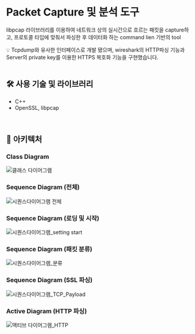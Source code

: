 # Packet Capture 및 분석 도구

libpcap 라이브러리를 이용하여 네트워크 상의 실시간으로 흐르는 패킷을 capture하고, 프로토콜 타입에 맞춰서 파싱한 후 데이터화 하는 command lien 기반의 tool

<aside>
💡 Tcpdump와 유사한 인터페이스로 개발 됐으며, wireshark의 HTTP파싱 기능과 Server의 private key를 이용한 HTTPS 복호화 기능을 구현했습니다.
</aside>

<br/>

## 🛠️ 사용 기술 및 라이브러리

- C++
- OpenSSL, libpcap

<br/>

## 🔗 아키텍처
### Class Diagram
![클래스 다이어그램](https://github.com/dev1ck/packet-capture-with-libpcap/assets/96347313/59c2c672-de35-409d-9b82-1175b97af199)

### Sequence Diagram (전체)
![시퀀스다이어그램 전체](https://github.com/dev1ck/packet-capture-with-libpcap/assets/96347313/eeef9e69-e0ff-4212-a7a9-ebea4271d1b6)

### Sequence Diagram (로딩 및 시작)
![시퀀스다이어그램_setting   start](https://github.com/dev1ck/packet-capture-with-libpcap/assets/96347313/373dd870-fcf6-4e2d-aa44-6ca81093b77a)

### Sequence Diagram (패킷 분류)
![시퀀스다이어그램_분류](https://github.com/dev1ck/packet-capture-with-libpcap/assets/96347313/f44305fa-0c50-4b10-91d2-5cfe96cec11a)

### Sequence Diagram (SSL 파싱)
![시퀀스다이어그램_TCP_Payload](https://github.com/dev1ck/packet-capture-with-libpcap/assets/96347313/0ca619ea-82c4-4f54-9b39-aa155003f949)

### Active Diagram (HTTP 파싱)
![액티브 다이어그램_HTTP](https://github.com/dev1ck/packet-capture-with-libpcap/assets/96347313/ca03c96e-8f51-426f-85f4-bda1b798670f)

